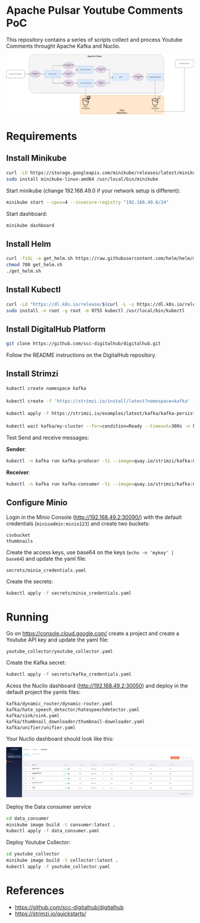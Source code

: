 # Apache Pulsar Youtube Comments PoC

This repository contains a series of scripts collect and process Youtube Comments throught Apache Kafka and Nuclio.

![PoC Diagram](../imgs/youtube_diagram.png)

# Requirements

## Install Minikube

```bash
curl -LO https://storage.googleapis.com/minikube/releases/latest/minikube-linux-amd64
sudo install minikube-linux-amd64 /usr/local/bin/minikube
```

Start minikube (change 192.168.49.0 if your network setup is different):

```bash
minikube start --cpus=4 --insecure-registry "192.168.49.0/24"
```

Start dashboard:

```bash
minikube dashboard
```

## Install Helm

```bash
curl -fsSL -o get_helm.sh https://raw.githubusercontent.com/helm/helm/main/scripts/get-helm-3
chmod 700 get_helm.sh
./get_helm.sh
```

## Install Kubectl

```bash
curl -LO "https://dl.k8s.io/release/$(curl -L -s https://dl.k8s.io/release/stable.txt)/bin/linux/amd64/kubectl"
sudo install -o root -g root -m 0755 kubectl /usr/local/bin/kubectl

```

## Install DigitalHub Platform

```bash
git clone https://github.com/scc-digitalhub/digitalhub.git
```

Follow the README instructions on the DigitalHub repository.

## Install Strimzi 

```bash
kubectl create namespace kafka

kubectl create -f 'https://strimzi.io/install/latest?namespace=kafka' -n kafka

kubectl apply -f https://strimzi.io/examples/latest/kafka/kafka-persistent-single.yaml -n kafka 

kubectl wait kafka/my-cluster --for=condition=Ready --timeout=300s -n kafka 
```

Test Send and receive messages:

**Sender**:

```bash
kubectl -n kafka run kafka-producer -ti --image=quay.io/strimzi/kafka:0.37.0-kafka-3.5.1 --rm=true --restart=Never -- bin/kafka-console-producer.sh --bootstrap-server my-cluster-kafka-bootstrap:9092 --topic my-topic
```

**Receiver**:
```bash
kubectl -n kafka run kafka-consumer -ti --image=quay.io/strimzi/kafka:0.37.0-kafka-3.5.1 --rm=true --restart=Never -- bin/kafka-console-consumer.sh --bootstrap-server my-cluster-kafka-bootstrap:9092 --topic my-topic --from-beginning
```

## Configure Minio

Login in the Minio Console (http://192.168.49.2:30090/) with the default credentials (`minioadmin:minio123`) and create two buckets:
```
csvbucket
thumbnails
```
Create the access keys, use base64 on the keys (`echo -n 'mykey' | base64`) and update the yaml file:
```
secrets/minio_credentials.yaml
```
Create the secrets:
```bash
kubectl apply -f secrets/minio_credentials.yaml
```

# Running
Go on https://console.cloud.google.com/ create a project and create a Youtube API key and update the yaml file:

```
youtube_collector/youtube_collector.yaml
```

Create the Kafka secret:

```bash
kubectl apply -f secrets/kafka_credentials.yaml
```

Acess the Nuclio dashboard (http://192.168.49.2:30050) and deploy in the default project the yamls files:

```
kafka/dynamic_router/dynamic-router.yaml
kafka/hate_speech_detector/hatespeechdetector.yaml
kafka/sink/sink.yaml
kafka/thumbnail_downloader/thumbnail-downloader.yaml
kafka/unifier/unifier.yaml
```

Your Nuclio dashboard should look like this:

![Nuclio](../imgs/nuclio_dashboard.png)

Deploy the Data consumer service

```bash
cd data_consumer
minikube image build -t consumer:latest .
kubectl apply -f data_consumer.yaml
```

Deploy Youtube Collector:

```bash
cd youtube_collector
minikube image build -t collector:latest .
kubectl apply -f youtube_collector.yaml
```

# References
* https://github.com/scc-digitalhub/digitalhub
* https://strimzi.io/quickstarts/
